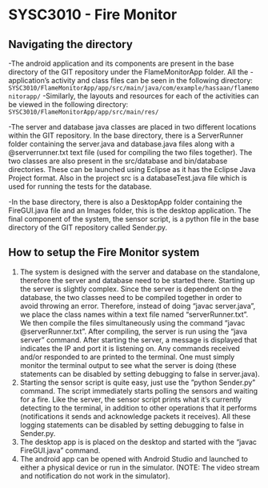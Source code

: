 # SYSC3010 - Fire Monitor

## Navigating the directory
-The android application and its components are present in the base directory of the GIT repository under the FlameMonitorApp folder. All the -application’s activity and class files can be seen in the following directory:
`SYSC3010/FlameMonitorApp/app/src/main/java/com/example/hassaan/flamemonitorapp/`
-Similarly, the layouts and resources for each of the activities can be viewed in the following directory:
`SYSC3010/FlameMonitorApp/app/src/main/res/`

-The server and database java classes are placed in two different locations within the GIT repository. In the base directory, there is a ServerRunner folder containing the server.java and database.java files along with a @serverrunner.txt text file (used for compiling the two files together). The two classes are also present in the src/database and bin/database directories. These can be launched using Eclipse as it has the Eclipse Java Project format. Also in the project src is a databaseTest.java file which is used for running the tests for the database.

-In the base directory, there is also a DesktopApp folder containing the FireGUI.java file and an Images folder, this is the desktop application. The final component of the system, the sensor script, is a python file in the base directory of the GIT repository called Sender.py.

## How to setup the Fire Monitor system
1. The system is designed with the server and database on the standalone, therefore the server and database need to be started there. Starting up the server is slightly complex. Since the server is dependent on the database, the two classes need to be compiled together in order to avoid throwing an error. Therefore, instead of doing “javac server.java”, we place the class names within a text file named “serverRunner.txt”. We then compile the files simultaneously using the command “javac @serverRunner.txt”. After compiling, the server is run using the “java server” command. After starting the server, a message is displayed that indicates the IP and port it is listening on. Any commands received and/or responded to are printed to the terminal. One must simply monitor the terminal output to see what the server is doing (these statements can be disabled by setting debugging to false in server.java).
2. Starting the sensor script is quite easy, just use the ”python Sender.py” command. The script immediately starts polling the sensors and waiting for a fire. Like the server, the sensor script prints what it’s currently detecting to the terminal, in addition to other operations that it performs (notifications it sends and acknowledge packets it receives). All these logging statements can be disabled by setting debugging to false in Sender.py.
3. The desktop app is is placed on the desktop and started with the “javac FireGUI.java” command. 
4. The android app can be opened with Android Studio and launched to either a physical device or run in the simulator. (NOTE: The video stream and notification do not work in the simulator).
